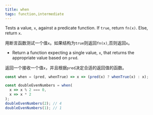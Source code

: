 ```yaml
---
title: when
tags: function,intermediate
---
```


Tests a value, `x`, against a predicate function. If `true`, return `fn(x)`. Else, return `x`.

用断言函数测试一个值`x`。如果结构为`true`则返回`fn(x)`,否则返回`x`。

- Return a function expecting a single value, `x`, that returns the appropriate value based on `pred`.

返回一个接收一个值`x`，并且根据`pred`决定合适的返回值的函数。

```js
const when = (pred, whenTrue) => x => (pred(x) ? whenTrue(x) : x);
```

```js
const doubleEvenNumbers = when(
  x => x % 2 === 0,
  x => x * 2
);
doubleEvenNumbers(2); // 4
doubleEvenNumbers(1); // 1
```

